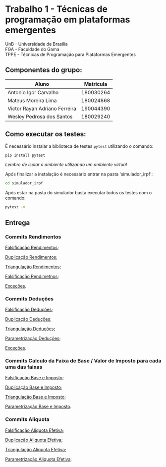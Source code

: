# Trabalho 1 - Técnicas de programação em plataformas emergentes

UnB - Universidade de Brasilia  
FGA - Faculdade do Gama  
TPPE - Técnicas de Programação para Plataformas Emergentes  

## Componentes do grupo:
|Aluno  |  Matricula |
| --------- | ------------------------------------------------------ |
|Antonio Igor Carvalho | 180030264     | 
|Mateus Moreira Lima | 180024868      | 
| Victor Rayan Adriano Ferreira| 190044390 |
|Wesley Pedrosa dos Santos  | 180029240 |

## Como executar os testes:

É necessário instalar a biblioteca de testes `pytest` utilizando o comando:

```bash
pip install pytest
```
*Lembre de isolar o ambiente utilizando um ambiente virtual*

Após finalizar a instalação é necessário entrar na pasta 'simulador_irpf':

```bash
cd simulador_irpf
```

Após estar na pasta do simulador basta executar todos os testes com o comando:

```bash
pytest -v
```

## Entrega

### Commits Rendimentos

[Falsificação Rendimentos](https://github.com/victor-rayan/tppe_TP1_IRPF/commit/bb792412a8c7c6e1fbe118ed7b08435771deb7b0);

[Duplicação Rendimentos](https://github.com/victor-rayan/tppe_TP1_IRPF/commit/8b9f986b97f09fe5268c6e0f1613e323f2164d1f);

[Triangulação Rendimentos](https://github.com/victor-rayan/tppe_TP1_IRPF/commit/a633fe9bf19b77d8c44940343629fb5b303bd2d4);

[Falsificação Rendimetnos](https://github.com/victor-rayan/tppe_TP1_IRPF/commit/76bb37df1e09690842f8805d5bac4cc5c6693834);

[Exceções](https://github.com/victor-rayan/tppe_TP1_IRPF/commit/c84ece07068b87e8a4ecfe154275b7f7b48d1654).


### Commits Deduções

[Falsificação Deduções](https://github.com/victor-rayan/tppe_TP1_IRPF/commit/adf1dc128a1f6f11ebdb1bcf748cde2165b3b84d);

[Duplicação Deduções](https://github.com/victor-rayan/tppe_TP1_IRPF/commit/23579527fa141bd3c96ec42e75f47db08f4e2a3f);

[Triangulação Deduções](https://github.com/victor-rayan/tppe_TP1_IRPF/commit/29218cfdba142331ecf29ba26a22b6686636e8f5);

[Parametrização Deduções](https://github.com/victor-rayan/tppe_TP1_IRPF/commit/9a228043f6409b166c602379c3d9142c2c702015);

[Exceções](https://github.com/victor-rayan/tppe_TP1_IRPF/commit/ccc3d8c78021e5ed07b1edc10dd6edf678e4d277).


### Commits Calculo da Faixa de Base / Valor de Imposto para cada uma das faixas

[Falsificação Base e Imposto](https://github.com/victor-rayan/tppe_TP1_IRPF/commit/dc7ad2761e61f24c0b1fd93f5c770ad2fb120684);

[Duplicação Base e Imposto](https://github.com/victor-rayan/tppe_TP1_IRPF/commit/7ac5317f5c183e47007d6c7b8486f34c34b9d465);

[Triangulação Base e Imposto](https://github.com/victor-rayan/tppe_TP1_IRPF/commit/f6ee0f0646df561976f8a0b0956c2d402f8ed57c);

[Parametrização Base e Imposto](https://github.com/victor-rayan/tppe_TP1_IRPF/commit/f6ee0f0646df561976f8a0b0956c2d402f8ed57c).


### Commits Alíquota

[Falsificação Aliquota Efetiva](https://github.com/victor-rayan/tppe_TP1_IRPF/commit/1efb8c3525e71de13efa05975d3bd5d2f09d1ed2);

[Duplicação Aliquota Efetiva](https://github.com/victor-rayan/tppe_TP1_IRPF/commit/5736965442c05cd66ae04ffdcfdf92f4cf7f0ad7);

[Triangulação Aliquota Efetiva](https://github.com/victor-rayan/tppe_TP1_IRPF/commit/8fae7f817d0751d46dda2a824d879ce235e44b82);

[Parametrização Aliquota Efetiva](https://github.com/victor-rayan/tppe_TP1_IRPF/commit/8fae7f817d0751d46dda2a824d879ce235e44b82);

